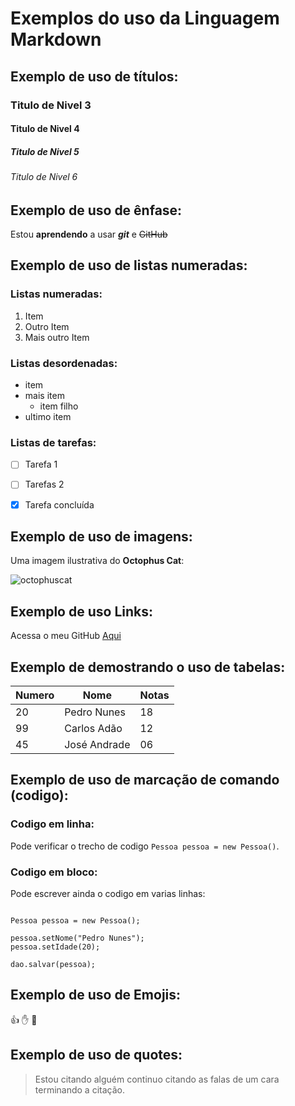 # Exemplos do uso da Linguagem __Markdown__

## Exemplo de uso de títulos:

### Titulo de Nivel 3

#### Titulo de Nivel 4

##### Titulo de Nivel 5

###### Titulo de Nivel 6


## Exemplo de uso de ênfase:

Estou **aprendendo** a usar _**git**_ e ~~GitHub~~


## Exemplo de uso de listas numeradas:

### Listas numeradas:

1. Item
4. Outro Item
20. Mais outro Item

### Listas desordenadas:

* item
* mais item
  * item filho
* ultimo item

### Listas de tarefas:

- [ ] Tarefa 1
- [ ] Tarefas 2
- [x] Tarefa concluída


## Exemplo de uso de imagens:

Uma imagem ilustrativa do __Octophus Cat__:

![octophuscat](https://user-images.githubusercontent.com/29056954/111495444-aa03d780-873f-11eb-9325-a10df9ea1978.jpg)


## Exemplo de uso Links:

Acessa o meu GitHub [Aqui](https://github,com/pedromnunes)


## Exemplo de demostrando o uso de tabelas:

Numero | Nome | Notas
---|---|---
20 | Pedro Nunes | 18
99 | Carlos Adão | 12
45 | José Andrade | 06


## Exemplo de uso de marcação de comando (codigo):

### Codigo em linha:

Pode verificar o trecho de codigo `Pessoa pessoa = new Pessoa()`.

### Codigo em bloco:

Pode escrever ainda o codigo em varias linhas:

```

Pessoa pessoa = new Pessoa();

pessoa.setNome("Pedro Nunes");
pessoa.setIdade(20);

dao.salvar(pessoa);

```

## Exemplo de uso de Emojis:

👍 ✋  🐶 

## Exemplo de uso de quotes:

> Estou citando alguém
> continuo citando as falas de um cara
> terminando a citação.


